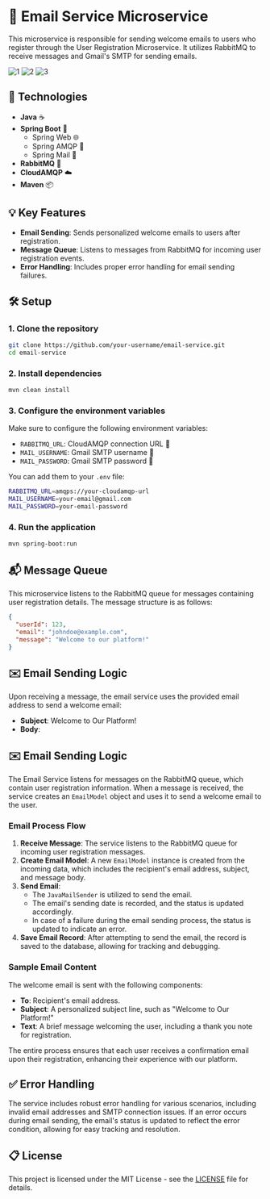 # 📧 Email Service Microservice

This microservice is responsible for sending welcome emails to users who register through the User Registration Microservice. It utilizes RabbitMQ to receive messages and Gmail's SMTP for sending emails. 

![1](https://github.com/user-attachments/assets/998973d0-18af-49cf-ad4f-2a21914ffe4b)
![2](https://github.com/user-attachments/assets/0f110247-4ec8-46e3-b28b-48c4107a95f5)
![3](https://github.com/user-attachments/assets/5bade3a4-b282-421b-8b43-44f286fa6ed4)


## 🚀 Technologies

- **Java** ☕
- **Spring Boot** 🌱
  - Spring Web 🌐
  - Spring AMQP 🐇
  - Spring Mail 📧
- **RabbitMQ** 🐰
- **CloudAMQP** ☁️
- **Maven** 📦

## 💡 Key Features

- **Email Sending**: Sends personalized welcome emails to users after registration.
- **Message Queue**: Listens to messages from RabbitMQ for incoming user registration events.
- **Error Handling**: Includes proper error handling for email sending failures.

## 🛠️ Setup

### 1. Clone the repository

```bash
git clone https://github.com/your-username/email-service.git
cd email-service
```

### 2. Install dependencies

```bash
mvn clean install
```

### 3. Configure the environment variables

Make sure to configure the following environment variables:

- `RABBITMQ_URL`: CloudAMQP connection URL 🐇
- `MAIL_USERNAME`: Gmail SMTP username 📧
- `MAIL_PASSWORD`: Gmail SMTP password 🔑

You can add them to your `.env` file:

```bash
RABBITMQ_URL=amqps://your-cloudamqp-url
MAIL_USERNAME=your-email@gmail.com
MAIL_PASSWORD=your-email-password
```

### 4. Run the application

```bash
mvn spring-boot:run
```

## 📬 Message Queue

This microservice listens to the RabbitMQ queue for messages containing user registration details. The message structure is as follows:

```json
{
  "userId": 123,
  "email": "johndoe@example.com",
  "message": "Welcome to our platform!"
}
```
## ✉️ Email Sending Logic

Upon receiving a message, the email service uses the provided email address to send a welcome email:

- **Subject**: Welcome to Our Platform!
- **Body**:

## ✉️ Email Sending Logic

The Email Service listens for messages on the RabbitMQ queue, which contain user registration information. When a message is received, the service creates an `EmailModel` object and uses it to send a welcome email to the user.

### Email Process Flow

1. **Receive Message**: The service listens to the RabbitMQ queue for incoming user registration messages.
2. **Create Email Model**: A new `EmailModel` instance is created from the incoming data, which includes the recipient's email address, subject, and message body.
3. **Send Email**: 
   - The `JavaMailSender` is utilized to send the email.
   - The email's sending date is recorded, and the status is updated accordingly.
   - In case of a failure during the email sending process, the status is updated to indicate an error.
4. **Save Email Record**: After attempting to send the email, the record is saved to the database, allowing for tracking and debugging.

### Sample Email Content

The welcome email is sent with the following components:

- **To**: Recipient's email address.
- **Subject**: A personalized subject line, such as "Welcome to Our Platform!"
- **Text**: A brief message welcoming the user, including a thank you note for registration.

The entire process ensures that each user receives a confirmation email upon their registration, enhancing their experience with our platform.

## ✅ Error Handling

The service includes robust error handling for various scenarios, including invalid email addresses and SMTP connection issues. If an error occurs during email sending, the email's status is updated to reflect the error condition, allowing for easy tracking and resolution.

## 📋 License

This project is licensed under the MIT License - see the [LICENSE](LICENSE) file for details.
